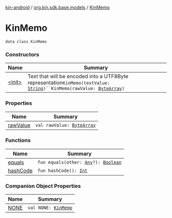 [kin-android](../../index.md) / [org.kin.sdk.base.models](../index.md) / [KinMemo](./index.md)

# KinMemo

`data class KinMemo`

### Constructors

| Name | Summary |
|---|---|
| [&lt;init&gt;](-init-.md) | Text that will be encoded into a UTF8Byte representation`KinMemo(textValue: `[`String`](https://kotlinlang.org/api/latest/jvm/stdlib/kotlin/-string/index.html)`)``KinMemo(rawValue: `[`ByteArray`](https://kotlinlang.org/api/latest/jvm/stdlib/kotlin/-byte-array/index.html)`)` |

### Properties

| Name | Summary |
|---|---|
| [rawValue](raw-value.md) | `val rawValue: `[`ByteArray`](https://kotlinlang.org/api/latest/jvm/stdlib/kotlin/-byte-array/index.html) |

### Functions

| Name | Summary |
|---|---|
| [equals](equals.md) | `fun equals(other: `[`Any`](https://kotlinlang.org/api/latest/jvm/stdlib/kotlin/-any/index.html)`?): `[`Boolean`](https://kotlinlang.org/api/latest/jvm/stdlib/kotlin/-boolean/index.html) |
| [hashCode](hash-code.md) | `fun hashCode(): `[`Int`](https://kotlinlang.org/api/latest/jvm/stdlib/kotlin/-int/index.html) |

### Companion Object Properties

| Name | Summary |
|---|---|
| [NONE](-n-o-n-e.md) | `val NONE: `[`KinMemo`](./index.md) |
